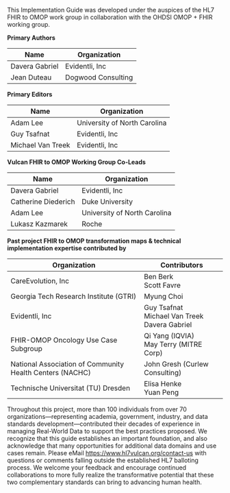 This Implementation Guide was developed under the auspices of the HL7 FHIR to OMOP work group in collaboration with the OHDSI OMOP + FHIR working group.

**Primary Authors**

| Name | Organization |
|------|-------------|
| Davera Gabriel | Evidentli, Inc |
| Jean Duteau | Dogwood Consulting |

**Primary Editors**

| Name | Organization |
|------|-------------|
| Adam Lee | University of North Carolina |
| Guy Tsafnat | Evidentli, Inc |
| Michael Van Treek | Evidentli, Inc |

**Vulcan FHIR to OMOP Working Group Co-Leads**

| Name | Organization |
|------|-------------|
| Davera Gabriel | Evidentli, Inc |
| Catherine Diederich | Duke University |
| Adam Lee | University of North Carolina |
| Lukasz Kazmarek | Roche |

**Past project FHIR to OMOP transformation maps & technical implementation expertise contributed by**

| Organization | Contributors |
|-------------|-------------|
| CareEvolution, Inc | Ben Berk<br>Scott Favre |
| Georgia Tech Research Institute (GTRI) | Myung Choi |
| Evidentli, Inc | Guy Tsafnat<br>Michael Van Treek<br>Davera Gabriel |
| FHIR-OMOP Oncology Use Case Subgroup | Qi Yang (IQVIA)<br>May Terry (MITRE Corp) |
| National Association of Community Health Centers (NACHC) | John Gresh (Curlew Consulting) |
| Technische Universitat (TU) Dresden | Elisa Henke<br>Yuan Peng |

Throughout this project, more than 100 individuals from over 70 organizations—representing academia, government, industry, and data standards development—contributed their decades of experience in managing Real-World Data to support the best practices proposed. We recognize that this guide establishes an important foundation, and also acknowledge that many opportunities for additional data domains and use cases remain. Please eMail https://www.hl7vulcan.org/contact-us with questions or comments falling outside the established HL7 balloting process. We welcome your feedback and encourage continued collaborations to more fully realize the transformative potential that these two complementary standards can bring to advancing human health.

